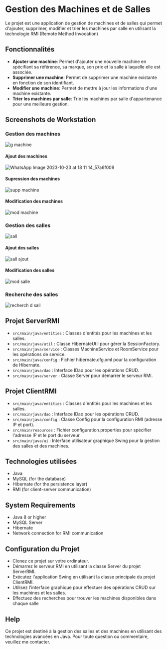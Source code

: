 # Gestion des Machines et de Salles 
Le projet est une application de gestion de machines et de salles qui permet d'ajouter, supprimer, modifier et trier les machines par salle en utilisant la technologie RMI (Remote Method Invocation)

## Fonctionnalités
- **Ajouter une machine**: Permet d'ajouter une nouvelle machine en spécifiant sa référence, sa marque, son prix et la salle à laquelle elle est associée.
- **Supprimer une machine**: Permet de supprimer une machine existante en fonction de son identifiant.
- **Modifier une machine**: Permet de mettre à jour les informations d'une machine existante.
- **Trier les machines par salle**: Trie les machines par salle d'appartenance pour une meilleure gestion.

## Screenshots de Workstation

### Gestion des machines
![g machine](https://github.com/bananaacaat/tp-RMI/assets/147453939/18aca65b-ab4a-4457-aaf7-a2be24635c45)

#### Ajout des machines
![WhatsApp Image 2023-10-23 at 18 11 14_57a6f009](https://github.com/bananaacaat/tp-RMI/assets/147453939/10fa13ab-84fc-4d0f-a1eb-4f36bf48841a)

#### Supression des machines
![supp machine](https://github.com/bananaacaat/tp-RMI/assets/147453939/ef00d4f7-a4b5-4c06-b283-f374f78c93e5)

#### Modification des machines 
![mod machine](https://github.com/bananaacaat/tp-RMI/assets/147453939/69c629bc-325e-49db-a4cc-53abb0002689)

### Gestion des salles
![sall](https://github.com/bananaacaat/tp-RMI/assets/147453939/69097865-8c65-4bdc-b068-7679cc5d87cf)

#### Ajout des salles
![sall ajout](https://github.com/bananaacaat/tp-RMI/assets/147453939/e6312eb6-acbd-433a-ac8f-60e1a60277ff)

#### Modification des salles 
![mod salle](https://github.com/bananaacaat/tp-RMI/assets/147453939/4c26b1fe-aa75-433c-b634-65b92bdfd09e)

### Recherche des salles 
![recherch d sall](https://github.com/bananaacaat/tp-RMI/assets/147453939/5884cceb-edc4-4f46-b2c8-a399f5b85146)

## Projet ServerRMI
- `src/main/java/entities` : Classes d'entités pour les machines et les salles.
- `src/main/java/util` : Classe HibernateUtil pour gérer la SessionFactory.
- `src/main/java/service` : Classes MachineService et RoomService pour les opérations de service.
- `src/main/java/config` : Fichier hibernate.cfg.xml pour la configuration de Hibernate.
- `src/main/java/dao` : Interface IDao pour les opérations CRUD.
- `src/main/java/server` : Classe Server pour démarrer le serveur RMI.

## Projet ClientRMI
- `src/main/java/entities` : Classes d'entités pour les machines et les salles.
- `src/main/java/dao` : Interface IDao pour les opérations CRUD.
- `src/main/java/config` : Classe Config pour la configuration RMI (adresse IP et port).
- `src/main/resources` : Fichier configuration.properties pour spécifier l'adresse IP et le port du serveur.
- `src/main/java/ui` : Interface utilisateur graphique Swing pour la gestion des salles et des machines.

## Technologies utilisées
- Java
- MySQL (for the database)
- Hibernate (for the persistence layer)
- RMI (for client-server communication)

## System Requirements
- Java 8 or higher
- MySQL Server
- Hibernate
- Network connection for RMI communication

## Configuration du Projet
- Clonez ce projet sur votre ordinateur.
- Démarrez le serveur RMI en utilisant la classe Server du projet ServerRMI.
- Exécutez l'application Swing en utilisant la classe principale du projet ClientRMI.
- Utilisez l'interface graphique pour effectuer des opérations CRUD sur les machines et les salles.
- Effectuez des recherches pour trouver les machines disponibles dans chaque salle

## Help
Ce projet est destiné à la gestion des salles et des machines en utilisant des technologies avancées en Java. Pour toute question ou commentaire, veuillez me contacter.





